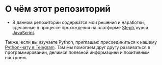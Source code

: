 # О чём этот репозиторий
- В данном репозитории содержатся мои решения и наработки, сделанные в процессе прохождения на платформе [Stepik](https://stepik.org/users/525951056) курса [JavaScript](https://stepik.org/course/2223).

Также, если вы изучаете Python, приглашаю присоединиться к нашему [Python-чату в Telegram](https://t.me/+rxlCtc-aRxEwZmNi). Там мы помогаем друг другу развиваться в программировании, делимся полезной информацией и позитивным настроем.
